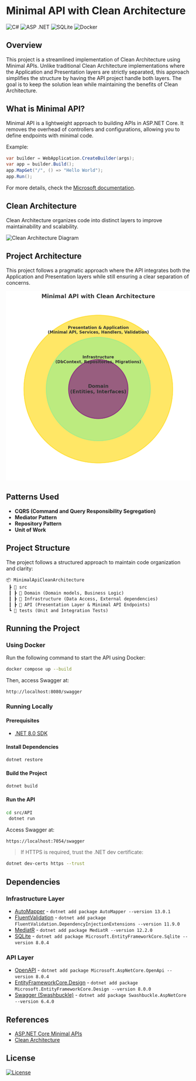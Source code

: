 # Minimal API with Clean Architecture

![C#](https://img.shields.io/badge/c%23-%23239120.svg?style=for-the-badge&logo=csharp&logoColor=white)
![ASP .NET](https://img.shields.io/badge/ASP_.NET-v8.0-808080?style=for-the-badge&logo=.net&logoColor=white&&labelColor=purple)
![SQLite](https://img.shields.io/badge/sqlite-%2307405e.svg?style=for-the-badge&logo=sqlite&logoColor=white)
![Docker](https://img.shields.io/badge/docker-%230db7ed.svg?style=for-the-badge&logo=docker&logoColor=white)

## Overview
This project is a streamlined implementation of Clean Architecture using Minimal APIs. Unlike traditional Clean Architecture implementations where the Application and Presentation layers are strictly separated, this approach simplifies the structure by having the API project handle both layers. The goal is to keep the solution lean while maintaining the benefits of Clean Architecture.

## What is Minimal API?
Minimal API is a lightweight approach to building APIs in ASP.NET Core. It removes the overhead of controllers and configurations, allowing you to define endpoints with minimal code.

Example:
```csharp
var builder = WebApplication.CreateBuilder(args);
var app = builder.Build();
app.MapGet("/", () => "Hello World");
app.Run();
```

For more details, check the [Microsoft documentation](https://learn.microsoft.com/en-us/aspnet/core/fundamentals/minimal-apis/overview?view=aspnetcore-8.0).

## Clean Architecture
Clean Architecture organizes code into distinct layers to improve maintainability and scalability. 

![Clean Architecture Diagram](https://blog.cleancoder.com/uncle-bob/images/2012-08-13-the-clean-architecture/CleanArchitecture.jpg)

## Project Architecture
This project follows a pragmatic approach where the API integrates both the Application and Presentation layers while still ensuring a clear separation of concerns.

![Minimal API with Clean Architecture](docs/minimal-api-clean-architecture.jpg)

## Patterns Used
- **CQRS (Command and Query Responsibility Segregation)**
- **Mediator Pattern**
- **Repository Pattern**
- **Unit of Work**

## Project Structure
The project follows a structured approach to maintain code organization and clarity:
```
📦 MinimalApiCleanArchitecture
 ┣ 📂 src
 ┃ ┣ 📂 Domain (Domain models, Business Logic)
 ┃ ┣ 📂 Infrastructure (Data Access, External dependencies)
 ┃ ┣ 📂 API (Presentation Layer & Minimal API Endpoints)
 ┗ 📂 tests (Unit and Integration Tests)
```

## Running the Project
### Using Docker
Run the following command to start the API using Docker:
```bash
docker compose up --build
```
Then, access Swagger at:
```
http://localhost:8080/swagger
```

### Running Locally
#### Prerequisites
- [.NET 8.0 SDK](https://dotnet.microsoft.com/en-us/download/dotnet/8.0)

#### Install Dependencies
```bash
dotnet restore
```

#### Build the Project
```bash
dotnet build
```

#### Run the API
```bash
cd src/API
 dotnet run
```
Access Swagger at:
```
https://localhost:7054/swagger
```
> If HTTPS is required, trust the .NET dev certificate:
```bash
dotnet dev-certs https --trust
```

## Dependencies
### Infrastructure Layer
- [AutoMapper](https://www.nuget.org/packages/automapper/) - `dotnet add package AutoMapper --version 13.0.1`
- [FluentValidation](https://www.nuget.org/packages/FluentValidation.DependencyInjectionExtensions) - `dotnet add package FluentValidation.DependencyInjectionExtensions --version 11.9.0`
- [MediatR](https://www.nuget.org/packages/MediatR) - `dotnet add package MediatR --version 12.2.0`
- [SQLite](https://www.nuget.org/packages/Microsoft.EntityFrameworkCore.Sqlite/) - `dotnet add package Microsoft.EntityFrameworkCore.Sqlite --version 8.0.4`

### API Layer
- [OpenAPI](https://www.nuget.org/packages/Microsoft.AspNetCore.OpenApi/) - `dotnet add package Microsoft.AspNetCore.OpenApi --version 8.0.4`
- [EntityFrameworkCore.Design](https://www.nuget.org/packages/Microsoft.EntityFrameworkCore.Design/) - `dotnet add package Microsoft.EntityFrameworkCore.Design --version 8.0.0`
- [Swagger (Swashbuckle)](https://www.nuget.org/packages/Swashbuckle.AspNetCore/) - `dotnet add package Swashbuckle.AspNetCore --version 6.4.0`

## References
- [ASP.NET Core Minimal APIs](https://learn.microsoft.com/en-us/aspnet/core/fundamentals/minimal-apis/overview?view=aspnetcore-8.0)
- [Clean Architecture](https://blog.cleancoder.com/uncle-bob/2012/08/13/the-clean-architecture.html)

## License
[![License](https://img.shields.io/github/license/Ileriayo/markdown-badges?style=for-the-badge)](./LICENSE)

